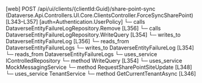 [web] POST /api/ui/clients/{clientId:Guid}/share-point-sync  (Dataverse.Api.Controllers.UI.Core.ClientsController.ForceSyncSharePoint)  [L343–L357] [auth=Authentication.UserPolicy]
  └─ calls DataverseEntityFailureLogRepository.Remove [L356]
  └─ calls DataverseEntityFailureLogRepository.WriteQuery [L354]
  └─ writes_to DataverseEntityFailureLog [L356]
    └─ reads_from DataverseEntityFailureLogs
  └─ writes_to DataverseEntityFailureLog [L354]
    └─ reads_from DataverseEntityFailureLogs
  └─ uses_service IControlledRepository<DataverseEntityFailureLog>
    └─ method WriteQuery [L354]
  └─ uses_service MockMessagingService
    └─ method RequestSharePointSiteUpdate [L348]
  └─ uses_service TenantService
    └─ method GetCurrentTenantAsync [L346]

